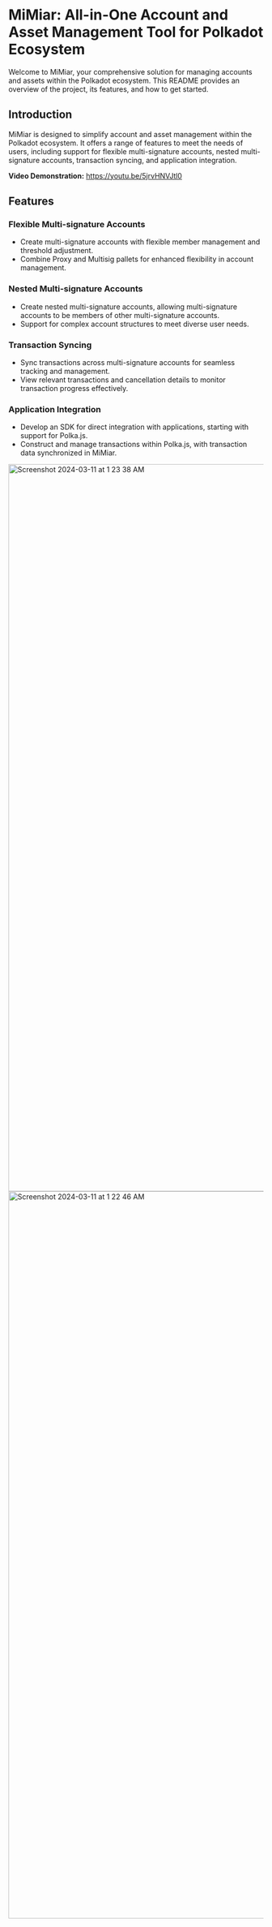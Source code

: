 # MiMiar: All-in-One Account and Asset Management Tool for Polkadot Ecosystem

Welcome to MiMiar, your comprehensive solution for managing accounts and assets within the Polkadot ecosystem. This README provides an overview of the project, its features, and how to get started.

## Introduction

MiMiar is designed to simplify account and asset management within the Polkadot ecosystem. It offers a range of features to meet the needs of users, including support for flexible multi-signature accounts, nested multi-signature accounts, transaction syncing, and application integration.

**Video Demonstration:** https://youtu.be/5jrvHNVJtl0

## Features

### Flexible Multi-signature Accounts
- Create multi-signature accounts with flexible member management and threshold adjustment.
- Combine Proxy and Multisig pallets for enhanced flexibility in account management.

### Nested Multi-signature Accounts
- Create nested multi-signature accounts, allowing multi-signature accounts to be members of other multi-signature accounts.
- Support for complex account structures to meet diverse user needs.

### Transaction Syncing
- Sync transactions across multi-signature accounts for seamless tracking and management.
- View relevant transactions and cancellation details to monitor transaction progress effectively.

### Application Integration
- Develop an SDK for direct integration with applications, starting with support for Polka.js.
- Construct and manage transactions within Polka.js, with transaction data synchronized in MiMiar.


<img width="1434" alt="Screenshot 2024-03-11 at 1 23 38 AM" src="https://github.com/roadtotenk/MiMiar/assets/135639458/72168699-0723-470d-a1dc-95e0bc72ba6f">

<img width="1434" alt="Screenshot 2024-03-11 at 1 22 46 AM" src="https://github.com/roadtotenk/MiMiar/assets/135639458/2876a0ed-2019-4e5e-a84e-d68439901cf7">


